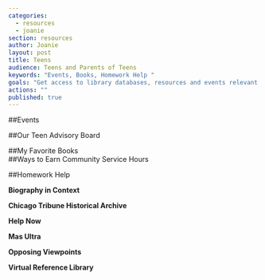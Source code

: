 ```yaml
---
categories: 
  - resources
  - joanie
section: resources
author: Joanie
layout: post
title: Teens
audience: Teens and Parents of Teens
keywords: "Events, Books, Homework Help "
goals: "Get access to library databases, resources and events relevant to them."
actions: ""
published: true
---
```


  

##Events

##Our Teen Advisory Board

##My Favorite Books  
##Ways to Earn Community Service Hours 

##Homework Help
 
**Biography in Context**  
 
**Chicago Tribune Historical Archive**  
 
**Help Now**  
 
**Mas Ultra**  
 
**Opposing Viewpoints**  
 
**Virtual Reference Library**  











